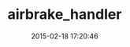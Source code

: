 ---
layout: post
title:  "airbrake_handler"
repo:   "morgoth/airbrake_handler"
date:   2015-02-18 17:20:46
gemurl: https://github.com/morgoth/airbrake_handler
---